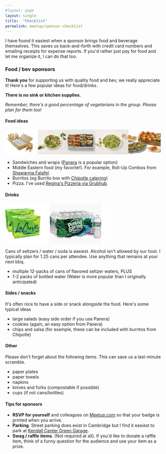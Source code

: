 ```yaml
---
#layout: page
layout: single
title:  "Checklist"
permalink: meetup/sponsor-checklist
---
```


I have found it easiest when a sponsor brings food and beverage themselves. This saves us back-and-forth with credit card numbers and emailing receipts for expense reports. If you'd rather just pay for food and let me organize it, I can do that too.

### Food / bev sponsors
**Thank you** for supporting us with quality food and bev, we really appreciate it! Here's a few popular ideas for food/drinks.

**There is no sink or kitchen supplies.**

*Remember, there's a good percentage of vegetarians in the group. Please plan for them too!*

#### Food ideas
![Catering options](/assets/catering-foods.jpg)
- Sandwiches and wraps ([Panera](https://catering.panerabread.com/) is a popular option)
- Middle Eastern food (my favorite!). For example, Roll-Up Combos from [Shawarma Falafel](https://shawarmafalafel.com/).
- Burritos (eg Burrito box with [Chipotle catering](https://catering.chipotle.com/))
- Pizza. I've used [Regina's Pizzeria via Grubhub](https://www.grubhub.com/restaurant/regina-pizzeria-700-atlantic-ave-boston/455357). 

#### Drinks
![Catering options](/assets/catering-drinks.jpg)

Cans of seltzers / water / soda is easiest. Alcohol isn't allowed by our host. I typically plan for 1.25 cans per attendee. Use anything that remains at your next bbq.

- multiple 12-packs of cans of flavored seltzer waters, PLUS
- 1-2 packs of bottled water (Water is more popular than I originally anticipated)

#### Sides / snacks
It's often nice to have a side or snack alongside the food. Here's some typical ideas

- large salads (easy side order if you use Panera)
- cookies (again, an easy option from Panera)
- chips and salsa (for example, these can be included with burritos from Chipotle)

#### Other
Please don't forget about the following items. This can save us a last-minute scramble.

- paper plates
- paper towels
- napkins
- knives and forks (compostable if possible)
- cups (if not cans/bottles)

#### Tips for sponsors
- **RSVP for yourself** and colleagues on [Meetup.com](https://www.meetup.com/boston-kubernetes-meetup) so that your badge is printed when you arrive.
- **Parking**. Street parking does exist in Cambridge but I find it easiest to park at [Kendall Center Green Garage](https://www.kendallcenter.com/location/).
- **Swag / raffle items**. (Not required at all). If you'd like to donate a raffle item, think of a funny question for the audience and use your item as a prize.
